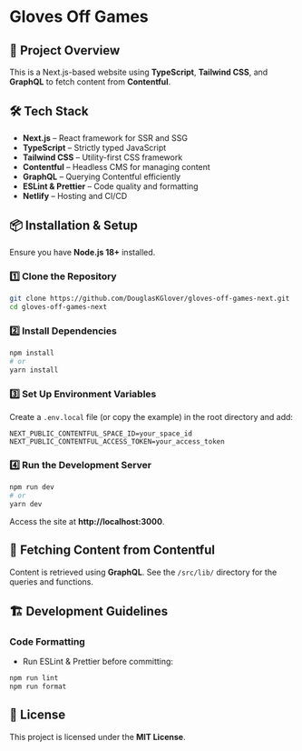 # Gloves Off Games

## 🚀 Project Overview

This is a Next.js-based website using **TypeScript**, **Tailwind CSS**, and **GraphQL** to fetch content from **Contentful**.

## 🛠️ Tech Stack

- **Next.js** – React framework for SSR and SSG
- **TypeScript** – Strictly typed JavaScript
- **Tailwind CSS** – Utility-first CSS framework
- **Contentful** – Headless CMS for managing content
- **GraphQL** – Querying Contentful efficiently
- **ESLint & Prettier** – Code quality and formatting
- **Netlify** – Hosting and CI/CD

## 📦 Installation & Setup

Ensure you have **Node.js 18+** installed.

### 1️⃣ Clone the Repository

```sh
git clone https://github.com/DouglasKGlover/gloves-off-games-next.git
cd gloves-off-games-next
```

### 2️⃣ Install Dependencies

```sh
npm install
# or
yarn install
```

### 3️⃣ Set Up Environment Variables

Create a `.env.local` file (or copy the example) in the root directory and add:

```env
NEXT_PUBLIC_CONTENTFUL_SPACE_ID=your_space_id
NEXT_PUBLIC_CONTENTFUL_ACCESS_TOKEN=your_access_token
```

### 4️⃣ Run the Development Server

```sh
npm run dev
# or
yarn dev
```

Access the site at **http://localhost:3000**.

## 📡 Fetching Content from Contentful

Content is retrieved using **GraphQL**. See the `/src/lib/` directory for the queries and functions.

## 🏗️ Development Guidelines

### Code Formatting

- Run ESLint & Prettier before committing:

```sh
npm run lint
npm run format
```

## 📜 License

This project is licensed under the **MIT License**.

